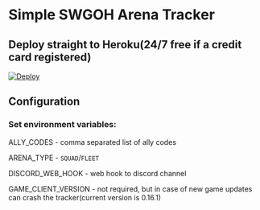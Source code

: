 # Simple SWGOH Arena Tracker

## Deploy straight to Heroku(24/7 free if a credit card registered)

[![Deploy](https://www.herokucdn.com/deploy/button.svg)](https://heroku.com/deploy)

## Configuration

### Set environment variables:

ALLY_CODES - comma separated list of ally codes

ARENA_TYPE - `SQUAD`/`FLEET`

DISCORD_WEB_HOOK - web hook to discord channel

GAME_CLIENT_VERSION - not required, but in case of new game updates can crash the tracker(current version is 0.16.1)
